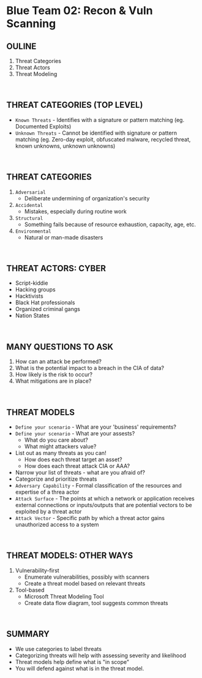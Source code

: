 # Blue Team 02: Recon & Vuln Scanning

## OULINE
1. Threat Categories
2. Threat Actors
3. Threat Modeling

<br>

## THREAT CATEGORIES (TOP LEVEL)
- `Known Threats` - Identifies with a signature or pattern matching (eg. Documented Exploits)
- `Unknown Threats` - Cannot be identified with signature or pattern matching (eg. Zero-day exploit, obfuscated malware, recycled threat, known unknowns, unknown unknowns)

<br>

## THREAT CATEGORIES
1. `Adversarial`
    - Deliberate undermining of organization's security
2. `Accidental`
    - Mistakes, especially during routine work
3. `Structural`
    - Something fails because of resource exhaustion, capacity, age, etc.
4. `Environmental`
    - Natural or man-made disasters

<br>

## THREAT ACTORS: CYBER
- Script-kiddie
- Hacking groups
- Hacktivists
- Black Hat professionals
- Organized criminal gangs
- Nation States

<br>

## MANY QUESTIONS TO ASK
1. How can an attack be performed?
2. What is the potential impact to a breach in the CIA of data?
3. How likely is the risk to occur?
4. What mitigations are in place?

<br>

## THREAT MODELS
- `Define your scenario` - What are your 'business' requirements?
- `Define your scenario` - What are your assests?
    - What do you care about?
    - What might attackers value?
- List out as many threats as you can!
    - How does each threat target an asset?
    - How does each threat attack CIA or AAA?
- Narrow your list of threats - what are you afraid of?
- Categorize and prioritize threats
- `Adversary Capability` - Formal classification of the resources and expertise of a threa actor
- `Attack Surface` - The points at which a network or application receives external connections or inputs/outputs that are potential vectors to be exploited by a threat actor
- `Attack Vector` - Specific path by which a threat actor gains unauthorized access to a system

<br>

## THREAT MODELS: OTHER WAYS
1. Vulnerability-first
    - Enumerate vulnerabilities, possibly with scanners
    - Create a threat model based on relevant threats
2. Tool-based
    - Microsoft Threat Modeling Tool
    - Create data flow diagram, tool suggests common threats

<br>

## SUMMARY
- We use categories to label threats
- Categorizing threats will help with assessing severity and likelihood
- Threat models help define what is "in scope"
- You will defend against what is in the threat model.